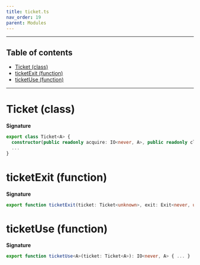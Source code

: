 ```yaml
---
title: ticket.ts
nav_order: 19
parent: Modules
---
```


---

<h2 class="text-delta">Table of contents</h2>

- [Ticket (class)](#ticket-class)
- [ticketExit (function)](#ticketexit-function)
- [ticketUse (function)](#ticketuse-function)

---

# Ticket (class)

**Signature**

```ts
export class Ticket<A> {
  constructor(public readonly acquire: IO<never, A>, public readonly cleanup: IO<never, void>) { ... }
  ...
}
```

# ticketExit (function)

**Signature**

```ts
export function ticketExit(ticket: Ticket<unknown>, exit: Exit<never, unknown>): IO<never, void> { ... }
```

# ticketUse (function)

**Signature**

```ts
export function ticketUse<A>(ticket: Ticket<A>): IO<never, A> { ... }
```
